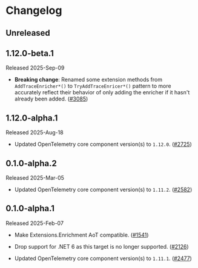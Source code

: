 # Changelog

## Unreleased

## 1.12.0-beta.1

Released 2025-Sep-09

* **Breaking change**: Renamed some extension methods from `AddTraceEnricher*()`
  to `TryAddTraceEnricer*()` pattern to more accurately reflect their behavior of
  only adding the enricher if it hasn't already been added.
  ([#3085](https://github.com/open-telemetry/opentelemetry-dotnet-contrib/pull/3085))

## 1.12.0-alpha.1

Released 2025-Aug-18

* Updated OpenTelemetry core component version(s) to `1.12.0`.
  ([#2725](https://github.com/open-telemetry/opentelemetry-dotnet-contrib/pull/2725))

## 0.1.0-alpha.2

Released 2025-Mar-05

* Updated OpenTelemetry core component version(s) to `1.11.2`.
  ([#2582](https://github.com/open-telemetry/opentelemetry-dotnet-contrib/pull/2582))

## 0.1.0-alpha.1

Released 2025-Feb-07

* Make Extensions.Enrichment AoT compatible.
  ([#1541](https://github.com/open-telemetry/opentelemetry-dotnet-contrib/pull/1541))

* Drop support for .NET 6 as this target is no longer supported.
  ([#2126](https://github.com/open-telemetry/opentelemetry-dotnet-contrib/pull/2126))

* Updated OpenTelemetry core component version(s) to `1.11.1`.
  ([#2477](https://github.com/open-telemetry/opentelemetry-dotnet-contrib/pull/2477))
